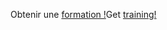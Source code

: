 <span data-ttu-id="82ef6-101">Obtenir une [formation !](https://docs.microsoft.com/en-us/dynamics365/get-started/training/)</span><span class="sxs-lookup"><span data-stu-id="82ef6-101">Get [training!](https://docs.microsoft.com/en-us/dynamics365/get-started/training/)</span></span>
